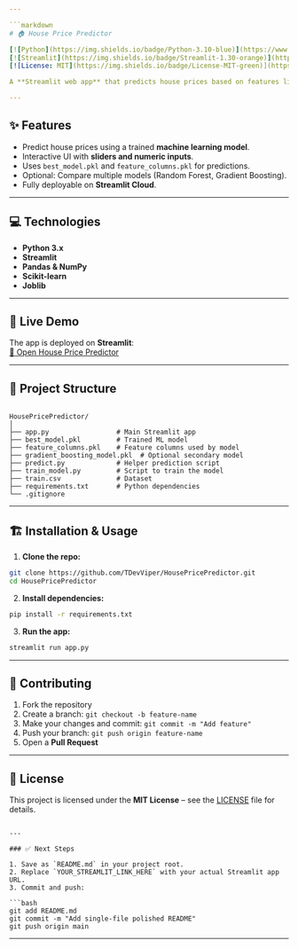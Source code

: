 ```yaml
---

```markdown
# 🏠 House Price Predictor

[![Python](https://img.shields.io/badge/Python-3.10-blue)](https://www.python.org/)
[![Streamlit](https://img.shields.io/badge/Streamlit-1.30-orange)](https://streamlit.io/)
[![License: MIT](https://img.shields.io/badge/License-MIT-green)](https://opensource.org/licenses/MIT)

A **Streamlit web app** that predicts house prices based on features like lot area, bedrooms, bathrooms, garage size, and overall quality. Built using Python and scikit-learn.

---
```


## ✨ Features

- Predict house prices using a trained **machine learning model**.  
- Interactive UI with **sliders and numeric inputs**.  
- Uses `best_model.pkl` and `feature_columns.pkl` for predictions.  
- Optional: Compare multiple models (Random Forest, Gradient Boosting).  
- Fully deployable on **Streamlit Cloud**.  

---

## 💻 Technologies

- **Python 3.x**  
- **Streamlit**  
- **Pandas & NumPy**  
- **Scikit-learn**  
- **Joblib**  

---

## 🚀 Live Demo

The app is deployed on **Streamlit**:  
[🔗 Open House Price Predictor](YOUR_STREAMLIT_LINK_HERE)  

---

## 📂 Project Structure

```

HousePricePredictor/
│
├── app.py                 # Main Streamlit app
├── best_model.pkl         # Trained ML model
├── feature_columns.pkl    # Feature columns used by model
├── gradient_boosting_model.pkl  # Optional secondary model
├── predict.py             # Helper prediction script
├── train_model.py         # Script to train the model
├── train.csv              # Dataset
├── requirements.txt       # Python dependencies
└── .gitignore

````

---

## 🏗️ Installation & Usage

1. **Clone the repo:**

```bash
git clone https://github.com/TDevViper/HousePricePredictor.git
cd HousePricePredictor
````

2. **Install dependencies:**

```bash
pip install -r requirements.txt
```

3. **Run the app:**

```bash
streamlit run app.py
```

---

## 🤝 Contributing

1. Fork the repository
2. Create a branch: `git checkout -b feature-name`
3. Make your changes and commit: `git commit -m "Add feature"`
4. Push your branch: `git push origin feature-name`
5. Open a **Pull Request**

---

## 📄 License

This project is licensed under the **MIT License** – see the [LICENSE](LICENSE) file for details.

````

---

### ✅ Next Steps

1. Save as `README.md` in your project root.  
2. Replace `YOUR_STREAMLIT_LINK_HERE` with your actual Streamlit app URL.  
3. Commit and push:

```bash
git add README.md
git commit -m "Add single-file polished README"
git push origin main
````

---
